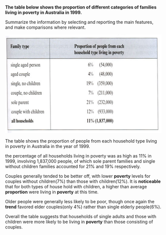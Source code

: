 **The table below shows the proportion of different categories of families living in poverty in Australia in 1999.**

Summarize the information by selecting and reporting the main features, and make comparisons where relevant.

![](/assets/4-1.jpg)

The table shows the proportion of people from each household type living in poverty in Australia in the year of 1999.

the percentage of all households living in poverty was as high as 11% in 1999, involving 1,837,000 people, of which sole parent families and single without children families accounted for 21% and 19% respectively.

Couples generally tended to be better off, with lower **poverty** levels for couples without children\(7%\) than those with children\(12%\). It is **noticeable** that for both types of house hold with children, a higher than average **proportion** were living in **poverty** at this time.

Older people were generally less likely to be poor, though once again the **trend** favored elder couples\(only 4%\) rather than single elderly people\(6%\).

Overall the table suggests that households of single adults and those with children were more likely to be living in **poverty** than those consisting of couples.

